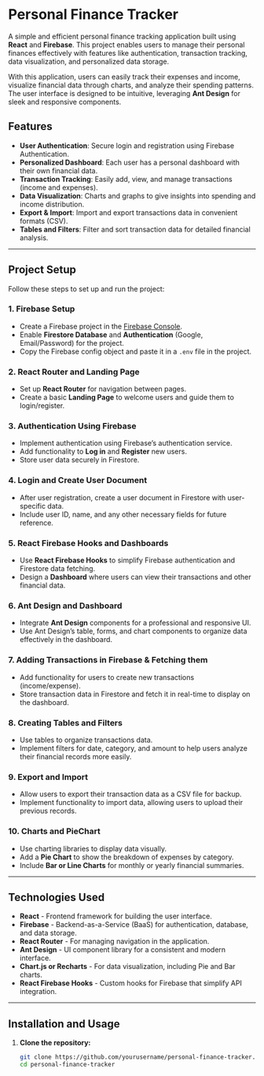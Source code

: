 # Personal Finance Tracker

A simple and efficient personal finance tracking application built using **React** and **Firebase**. This project enables users to manage their personal finances effectively with features like authentication, transaction tracking, data visualization, and personalized data storage. 

With this application, users can easily track their expenses and income, visualize financial data through charts, and analyze their spending patterns. The user interface is designed to be intuitive, leveraging **Ant Design** for sleek and responsive components.

## Features

- **User Authentication**: Secure login and registration using Firebase Authentication.
- **Personalized Dashboard**: Each user has a personal dashboard with their own financial data.
- **Transaction Tracking**: Easily add, view, and manage transactions (income and expenses).
- **Data Visualization**: Charts and graphs to give insights into spending and income distribution.
- **Export & Import**: Import and export transactions data in convenient formats (CSV).
- **Tables and Filters**: Filter and sort transaction data for detailed financial analysis.

---

## Project Setup

Follow these steps to set up and run the project:

### 1. Firebase Setup
   - Create a Firebase project in the [Firebase Console](https://console.firebase.google.com/).
   - Enable **Firestore Database** and **Authentication** (Google, Email/Password) for the project.
   - Copy the Firebase config object and paste it in a `.env` file in the project.

### 2. React Router and Landing Page
   - Set up **React Router** for navigation between pages.
   - Create a basic **Landing Page** to welcome users and guide them to login/register.

### 3. Authentication Using Firebase
   - Implement authentication using Firebase’s authentication service.
   - Add functionality to **Log in** and **Register** new users.
   - Store user data securely in Firestore.

### 4. Login and Create User Document
   - After user registration, create a user document in Firestore with user-specific data.
   - Include user ID, name, and any other necessary fields for future reference.

### 5. React Firebase Hooks and Dashboards
   - Use **React Firebase Hooks** to simplify Firebase authentication and Firestore data fetching.
   - Design a **Dashboard** where users can view their transactions and other financial data.

### 6. Ant Design and Dashboard
   - Integrate **Ant Design** components for a professional and responsive UI.
   - Use Ant Design’s table, forms, and chart components to organize data effectively in the dashboard.

### 7. Adding Transactions in Firebase & Fetching them
   - Add functionality for users to create new transactions (income/expense).
   - Store transaction data in Firestore and fetch it in real-time to display on the dashboard.

### 8. Creating Tables and Filters
   - Use tables to organize transactions data.
   - Implement filters for date, category, and amount to help users analyze their financial records more easily.

### 9. Export and Import
   - Allow users to export their transaction data as a CSV file for backup.
   - Implement functionality to import data, allowing users to upload their previous records.

### 10. Charts and PieChart
   - Use charting libraries to display data visually.
   - Add a **Pie Chart** to show the breakdown of expenses by category.
   - Include **Bar or Line Charts** for monthly or yearly financial summaries.

---

## Technologies Used

- **React** - Frontend framework for building the user interface.
- **Firebase** - Backend-as-a-Service (BaaS) for authentication, database, and data storage.
- **React Router** - For managing navigation in the application.
- **Ant Design** - UI component library for a consistent and modern interface.
- **Chart.js or Recharts** - For data visualization, including Pie and Bar charts.
- **React Firebase Hooks** - Custom hooks for Firebase that simplify API integration.

---

## Installation and Usage

1. **Clone the repository:**

   ```bash
   git clone https://github.com/yourusername/personal-finance-tracker.git
   cd personal-finance-tracker
